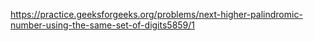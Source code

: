 https://practice.geeksforgeeks.org/problems/next-higher-palindromic-number-using-the-same-set-of-digits5859/1
